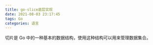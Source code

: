 ```yaml
---
title: go-slice底层实现
date: 2021-08-03 23:17:45
tags: Go
categories: 语言
---
```

切片是 Go 中的一种基本的数据结构，使用这种结构可以用来管理数据集合。
